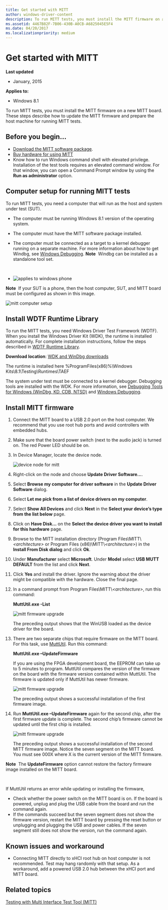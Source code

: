 ```yaml
---
title: Get started with MITT
author: windows-driver-content
description: To run MITT tests, you must install the MITT firmware on a new MITT board. These steps describe how to update the MITT firmware and prepare the host machine for running MITT tests.
ms.assetid: 4467B82F-7B06-430B-A0CB-A6825045E5F4
ms.date: 04/20/2017
ms.localizationpriority: medium
---
```


# Get started with MITT


**Last updated**

-   January, 2015

**Applies to:**

-   Windows 8.1

To run MITT tests, you must install the MITT firmware on a new MITT board. These steps describe how to update the MITT firmware and prepare the host machine for running MITT tests.

## Before you begin...


-   [Download the MITT software package](https://msdn.microsoft.com/library/windows/hardware/dn919810).
-   [Buy hardware for using MITT](https://msdn.microsoft.com/library/windows/hardware/dn919811)
-   Know how to run Windows command shell with elevated privilege. Installation of the test tools requires an elevated command window. For that window, you can open a Command Prompt window by using the **Run as administrator** option.

## Computer setup for running MITT tests


To run MITT tests, you need a computer that will run as the host and system under test (SUT).

-   The computer must be running Windows 8.1 version of the operating system.
-   The computer must have the MITT software package installed.
-   The computer must be connected as a target to a kernel debugger running on a separate machine. For more information about how to get Windbg, see [Windows Debugging](http://msdn.microsoft.com/library/windows/hardware/ff551063.aspx).
    **Note**  Windbg can be installed as a standalone tool set.

     

-   ![applies to windows phone](images/Phone.png)

**Note**  If your SUT is a phone, then the host computer, SUT, and MITT board must be configured as shown in this image.

![mitt computer setup](images/mitt-computer-setup.jpg)

## Install WDTF Runtime Library


To run the MITT tests, you need Windows Driver Test Framework (WDTF). When you install the Windows Driver Kit (WDK), the runtime is installed automatically. For complete installation instructions, follow the steps described in [WDTF Runtime Library](https://msdn.microsoft.com/library/windows/hardware/hh831856).

**Download location**: [WDK and WinDbg downloads](https://go.microsoft.com/fwlink/p/?LinkId=733614)

The runtime is installed here %ProgramFiles(x86)%\\Windows Kits\\8.1\\Testing\\Runtimes\\TAEF

The system under test must be connected to a kernel debugger. Debugging tools are installed with the WDK. For more information, see [Debugging Tools for Windows (WinDbg, KD, CDB, NTSD)](https://msdn.microsoft.com/library/windows/hardware/ff551063) and [Windows Debugging](https://msdn.microsoft.com/library/windows/hardware/ff558823).

## Install MITT firmware


1.  Connect the MITT board to a USB 2.0 port on the host computer. We recommend that you use root hub ports and avoid controllers with embedded hubs.
2.  Make sure that the board power switch (next to the audio jack) is turned on. The red Power LED should be on.
3.  In Device Manager, locate the device node.

    ![device node for mitt](images/install-mitt.png)

4.  Right-click on the node and choose **Update Driver Software...**.
5.  Select **Browse my computer for driver software** in the **Update Driver Software** dialog.
6.  Select **Let me pick from a list of device drivers on my computer**.
7.  Select **Show All Devices** and click **Next** in the **Select your device’s type from the list below** page.
8.  Click on **Have Disk...** on the **Select the device driver you want to install for this hardware** page.
9.  Browse to the MITT installation directory (Program Files\\MITT\\*&lt;architecture&gt;* or Program Files (x86)\\MITT\\*&lt;architecture&gt;*) in the **Install From Disk dialog** and click **Ok**.
10. Under **Manufacturer** select **Microsoft**. Under **Model** select **USB MUTT DEFAULT** from the list and click **Next**.
11. Click **Yes** and install the driver. Ignore the warning about the driver might be compatible with the hardware. Close the final page.
12. In a command prompt from Program Files\\MITT\\*&lt;architecture&gt;*, run this command:

    **MuttUtil.exe -List**

    ![mitt firmware upgrade](images/mitt-setup1.png)

    The preceding output shows that the WinUSB loaded as the device driver for the board.

13. There are two separate chips that require firmware on the MITT board. For this task, use [MuttUtil](https://msdn.microsoft.com/library/windows/hardware/dn376874). Run this command:

    **MuttUtil.exe –UpdateFirmware**

    If you are using the FPGA development board, the EEPROM can take up to 5 minutes to program. MuttUtil compares the version of the firmware on the board with the firmware version contained within MuttUtil. The firmware is updated only if MuttUtil has newer firmware.

    ![mitt firmware upgrade](images/mitt-setup2.png)

    The preceding output shows a successful installation of the first firmware image.

14. Run **MuttUtil.exe –UpdateFirmware** again for the second chip, after the first firmware update is complete. The second chip’s firmware cannot be updated until the first chip is installed.

    ![mitt firmware upgrade](images/mitt-setup3.png)

    The preceding output shows a successful installation of the second MITT firmware image. Notice the seven segment on the MITT board. You must see 000X where X is the current version of the MITT firmware.

**Note**  The **UpdateFirmware** option cannot restore the factory firmware image installed on the MITT board.

 

If MuttUtil returns an error while updating or installing the firmware,

-   Check whether the power switch on the MITT board is on. If the board is powered, unplug and plug the USB cable from the board and run the command again.
-   If the commands succeed but the seven segment does not show the firmware version, restart the MITT board by pressing the reset button or unplugging and plugging the USB and power cables. If the seven segment still does not show the version, run the command again.

## Known issues and workaround


-   Connecting MITT directly to xHCI root hub on host computer is not recommended. Test may hang randomly with that setup. As a workaround, add a powered USB 2.0 hub between the xHCI port and MITT board.

## Related topics
[Testing with Multi Interface Test Tool (MITT)](https://msdn.microsoft.com/library/windows/hardware/dn919874)  



